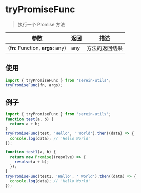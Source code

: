 # tryPromiseFunc

> 执行一个 Promise 方法

| 参数                              | 返回 | 描述           |
| --------------------------------- | ---- | -------------- |
| (**fn**: Function, **args**: any) | any  | 方法的返回结果 |

## 使用

```js
import { tryPromiseFunc } from 'serein-utils';
tryPromiseFunc(fn, args);
```

## 例子

```js
import { tryPromiseFunc } from 'serein-utils';
function test(a, b) {
  return a + b;
}
tryPromiseFunc(test, 'Hello', ' World').then((data) => {
  console.log(data); // 'Hello World'
});
```

```js
function test1(a, b) {
  return new Promise((resolve) => {
    resolve(a + b);
  });
}
tryPromiseFunc(test1, 'Hello', ' World').then((data) => {
  console.log(data); // 'Hello World'
});
```
